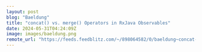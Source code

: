 ```yaml
---
layout: post
blog: "Baeldung"
title: "concat() vs. merge() Operators in RxJava Observables"
date: 2024-05-31T04:24:09Z
image: images/baeldung.png
remote_url: "https://feeds.feedblitz.com/~/898064582/0/baeldung~concat-vs-merge-Operators-in-RxJava-Observables"
---
```

